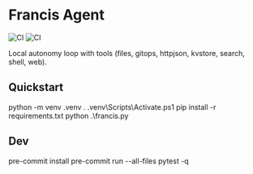 # Francis Agent
![CI](https://github.com/Ap3pp3rs94/francis-agent/actions/workflows/ci.yml/badge.svg)
![CI](https://github.com/Ap3pp3rs94/francis-agent/actions/workflows/ci.yml/badge.svg)

Local autonomy loop with tools (files, gitops, httpjson, kvstore, search, shell, web).

## Quickstart
python -m venv .venv
. .venv\Scripts\Activate.ps1
pip install -r requirements.txt
python .\francis.py

## Dev
pre-commit install
pre-commit run --all-files
pytest -q


